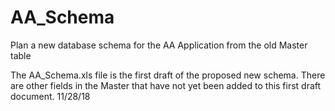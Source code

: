 # AA_Schema
Plan a new database schema for the AA Application from the old Master table

The AA_Schema.xls file is the first draft of the proposed new schema.  There are other fields in the Master that have not yet been added to this first draft document.  11/28/18
